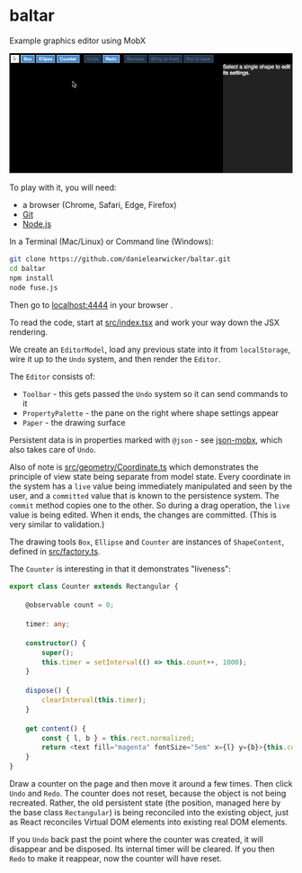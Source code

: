 # baltar
Example graphics editor using MobX

![Demo](demo.gif)

To play with it, you will need:

* a browser (Chrome, Safari, Edge, Firefox)
* [Git](https://git-scm.com/downloads)
* [Node.js](https://nodejs.org/)

In a Terminal (Mac/Linux) or Command line (Windows):

```bash
git clone https://github.com/danielearwicker/baltar.git
cd baltar
npm install
node fuse.js
```

Then go to [localhost:4444](http://localhost:4444) in your browser .

To read the code, start at [src/index.tsx](https://github.com/danielearwicker/baltar/blob/master/src/index.tsx) and work your way down the JSX rendering.

We create an `EditorModel`, load any previous state into it from `localStorage`, wire it up to the `Undo` system, and then render the `Editor`.

The `Editor` consists of:

* `Toolbar` - this gets passed the `Undo` system so it can send commands to it 
* `PropertyPalette` - the pane on the right where shape settings appear
* `Paper` - the drawing surface

Persistent data is in properties marked with `@json` - see [json-mobx](https://github.com/danielearwicker/json-mobx), which also takes care of `Undo`.

Also of note is [src/geometry/Coordinate.ts](https://github.com/danielearwicker/baltar/blob/master/src/geometry/Coordinate.ts) which demonstrates the principle of view state being separate from model state. Every coordinate in the system has a `live` value being immediately manipulated and seen by the user, and a `committed` value that is known to the persistence system. The `commit` method copies one to the other. So during a drag operation, the `live` value is being edited. When it ends, the changes are committed. (This is very similar to validation.)

The drawing tools `Box`, `Ellipse` and `Counter` are instances of `ShapeContent`, defined in [src/factory.ts](https://github.com/danielearwicker/baltar/blob/master/src/factory.ts). 

The `Counter` is interesting in that it demonstrates "liveness":

```ts
export class Counter extends Rectangular {

    @observable count = 0;

    timer: any;

    constructor() {
        super();
        this.timer = setInterval(() => this.count++, 1000);
    }

    dispose() {
        clearInterval(this.timer);
    }

    get content() {
        const { l, b } = this.rect.normalized;
        return <text fill="magenta" fontSize="5em" x={l} y={b}>{this.count+""}</text>
    }
}
```

 Draw a counter on the page and then move it around a few times. Then click `Undo` and `Redo`. The counter does not reset, because the object is not being recreated. Rather, the old persistent state (the position, managed here by the base class `Rectangular`) is being reconciled into the existing object, just as React reconciles Virtual DOM elements into existing real DOM elements.

If you `Undo` back past the point where the counter was created, it will disappear and be disposed. Its internal timer will be cleared. If you then `Redo` to make it reappear, now the counter will have reset.

